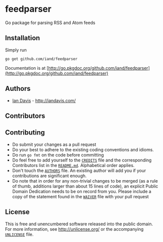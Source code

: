 # feedparser

Go package for parsing RSS and Atom feeds


## Installation

Simply run

	go get github.com/iand/feedparser

Documentation is at [http://go.pkgdoc.org/github.com/iand/feedparser](http://go.pkgdoc.org/github.com/iand/feedparser)

## Authors

* [Ian Davis](http://github.com/iand) - <http://iandavis.com/>


## Contributors


## Contributing

* Do submit your changes as a pull request
* Do your best to adhere to the existing coding conventions and idioms.
* Do run `go fmt` on the code before committing 
* Do feel free to add yourself to the [`CREDITS`](CREDITS) file and the
  corresponding Contributors list in the [`README.md`](README.md). 
  Alphabetical order applies.
* Don't touch the [`AUTHORS`](AUTHORS) file. An existing author will add you if 
  your contributions are significant enough.
* Do note that in order for any non-trivial changes to be merged (as a rule
  of thumb, additions larger than about 15 lines of code), an explicit
  Public Domain Dedication needs to be on record from you. Please include
  a copy of the statement found in the [`WAIVER`](WAIVER) file with your pull request

## License

This is free and unencumbered software released into the public domain. For more
information, see <http://unlicense.org/> or the accompanying [`UNLICENSE`](UNLICENSE) file.
